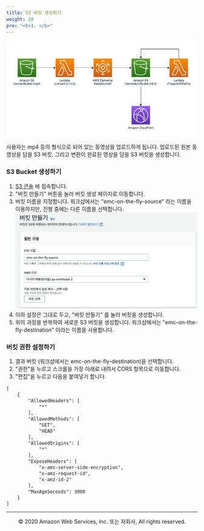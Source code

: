 ```yaml
---
title: S3 버킷 생성하기
weight: 20
pre: "<b>1. </b>"
---
```


![Diagram](/static/diagram.png)

사용자는 mp4 등의 형식으로 되어 있는 동영상을 업로드하게 됩니다. 업로드된 원본 동영상을 담을 S3 버킷, 그리고 변환이 완료된 영상을 담을 S3 버킷을 생성합니다.

### S3 Bucket 생성하기

1. [S3 콘솔](https://console.aws.amazon.com/s3) 에 접속합니다.
1. "버킷 만들기" 버튼을 눌러 버킷 생성 페이지로 이동합니다.
1. 버킷 이름을 지정합니다. 워크샵에서는 "emc-on-the-fly-source" 라는 이름을 이용하지만, 진행 중에는 다른 이름을 선택합니다. ![s3 이름](/static/ko/s3.png)
1. 이하 설정은 그대로 두고, "버킷 만들기" 를 눌러 버킷을 생성합니다.
1. 위의 과정을 반복하여 새로운 S3 버킷을 생성합니다. 워크샵에서는 "emc-on-the-fly-destination" 이라는 이름을 사용합니다.

### 버킷 권한 설정하기
1. 결과 버킷 (워크샵에서는 emc-on-the-fly-destination)을 선택합니다.
1. "권한"을 누르고 스크롤을 가장 아래로 내려서 CORS 항목으로 이동합니다.
1. "편집"을 누르고 다음을 붙여넣기 합니다.
```
[
    {
        "AllowedHeaders": [
            "*"
        ],
        "AllowedMethods": [
            "GET",
            "HEAD"
        ],
        "AllowedOrigins": [
            "*"
        ],
        "ExposeHeaders": [
            "x-amz-server-side-encryption",
            "x-amz-request-id",
            "x-amz-id-2"
        ],
        "MaxAgeSeconds": 3000
    }
]
```

---
<p align="center">
© 2020 Amazon Web Services, Inc. 또는 자회사, All rights reserved.
</p>
